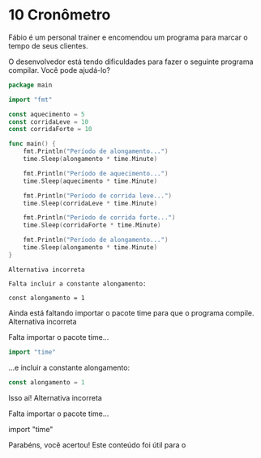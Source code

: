 
# 10 Cronômetro

Fábio é um personal trainer e encomendou um programa para marcar o tempo de seus clientes.

O desenvolvedor está tendo dificuldades para fazer o seguinte programa compilar. Você pode ajudá-lo?

~~~~go
package main

import "fmt"

const aquecimento = 5
const corridaLeve = 10
const corridaForte = 10

func main() {
    fmt.Println("Período de alongamento...")
    time.Sleep(alongamento * time.Minute)

    fmt.Println("Período de aquecimento...")
    time.Sleep(aquecimento * time.Minute)

    fmt.Println("Período de corrida leve...")
    time.Sleep(corridaLeve * time.Minute)

    fmt.Println("Período de corrida forte...")
    time.Sleep(corridaForte * time.Minute)

    fmt.Println("Período de alongamento...")
    time.Sleep(alongamento * time.Minute)
}
~~~~

    Alternativa incorreta

    Falta incluir a constante alongamento:

    const alongamento = 1

Ainda está faltando importar o pacote time para que o programa compile.
Alternativa incorreta

Falta importar o pacote time...

~~~~go
import "time"
~~~~

...e incluir a constante alongamento:

~~~~go
const alongamento = 1
~~~~

Isso aí!
Alternativa incorreta

Falta importar o pacote time...

import "time"

Parabéns, você acertou!
Este conteúdo foi útil para o 